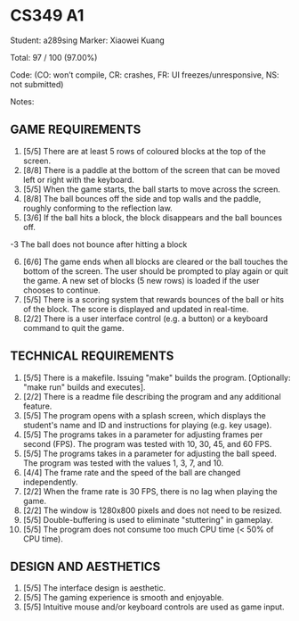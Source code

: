 # CS349 A1
Student: a289sing
Marker: Xiaowei Kuang


Total: 97 / 100 (97.00%)

Code: 
(CO: won’t compile, CR: crashes, FR: UI freezes/unresponsive, NS: not submitted)


Notes:   

## GAME REQUIREMENTS

1. [5/5] There are at least 5 rows of coloured blocks at the top of the screen.
2. [8/8] There is a paddle at the bottom of the screen that can be moved left or right with the keyboard.
3. [5/5] When the game starts, the ball starts to move across the screen.
4. [8/8] The ball bounces off the side and top walls and the paddle, roughly conforming to the reflection law.
5. [3/6] If the ball hits a block, the block disappears and the ball bounces off.

-3 The ball does not bounce after hitting a block

6. [6/6] The game ends when all blocks are cleared or the ball touches the bottom of the screen. The user should be prompted to play again or quit the game. A new set of blocks (5 new rows) is loaded if the user chooses to continue.
7. [5/5] There is a scoring system that rewards bounces of the ball or hits of the block. The score is displayed and updated in real-time.
8. [2/2] There is a user interface control (e.g. a button) or a keyboard command to quit the game.
## TECHNICAL REQUIREMENTS
1. [5/5] There is a makefile. Issuing "make" builds the program. [Optionally: "make run" builds and executes].
2. [2/2] There is a readme file describing the program and any additional feature.
3. [5/5] The program opens with a splash screen, which displays the student's name and ID and instructions for playing (e.g. key usage).
4. [5/5] The programs takes in a parameter for adjusting frames per second (FPS). The program was tested with 10, 30, 45, and 60 FPS.
5. [5/5] The programs takes in a parameter for adjusting the ball speed. The program was tested with the values 1, 3, 7, and 10.
6. [4/4] The frame rate and the speed of the ball are changed independently.
7. [2/2] When the frame rate is 30 FPS, there is no lag when playing the game.
8. [2/2] The window is 1280x800 pixels and does not need to be resized.
9. [5/5] Double-buffering is used to eliminate "stuttering" in gameplay.
10. [5/5] The program does not consume too much CPU time (< 50% of CPU time).
## DESIGN AND AESTHETICS
1. [5/5] The interface design is aesthetic.
2. [5/5] The gaming experience is smooth and enjoyable.
3. [5/5] Intuitive mouse and/or keyboard controls are used as game input.
